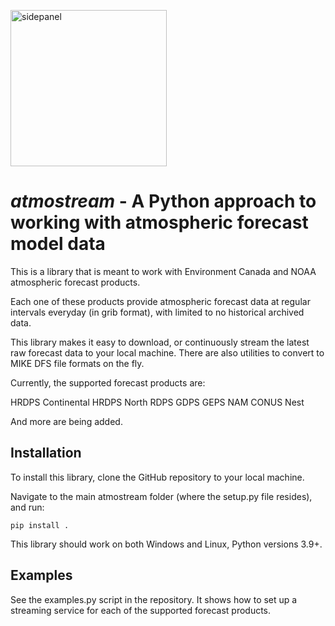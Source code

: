 <p align="left">
<img src="https://github.com/derekeden/atmostream/assets/36650862/f4612ced-8885-46e3-a5db-633fd49751cd" alt="sidepanel" width="250"  style="display: block; margin-right: auto;">
</p>

# *atmostream* - A Python approach to working with atmospheric forecast model data

This is a library that is meant to work with Environment Canada and NOAA atmospheric forecast products.

Each one of these products provide atmospheric forecast data at regular intervals everyday (in grib format), with limited to no historical archived data.

This library makes it easy to download, or continuously stream the latest raw forecast data to your local machine. There are also utilities to convert to MIKE DFS file formats on the fly.

Currently, the supported forecast products are:

HRDPS Continental
HRDPS North
RDPS
GDPS
GEPS
NAM CONUS Nest

And more are being added.

## Installation

To install this library, clone the GitHub repository to your local machine.

Navigate to the main atmostream folder (where the setup.py file resides), and run:

`pip install .`

This library should work on both Windows and Linux, Python versions 3.9+.

## Examples

See the examples.py script in the repository. It shows how to set up a streaming service for each of the supported forecast products.